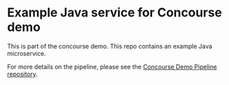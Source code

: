 # Example Java service for Concourse demo
This is part of the concourse demo. This repo contains an example Java microservice.

For more details on the pipeline, please see the
[Concourse Demo Pipeline repository](https://github.com/ONSdigital/concourse-demo-pipeline).

